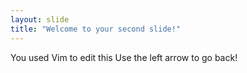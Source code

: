 ```yaml
---
layout: slide
title: "Welcome to your second slide!"
---
```

You used Vim to edit this
Use the left arrow to go back!
